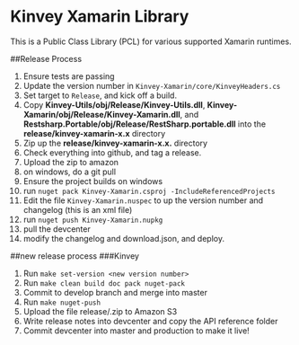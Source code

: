 Kinvey Xamarin Library
======

This is a Public Class Library (PCL) for various supported Xamarin runtimes.


##Release Process

1.  Ensure tests are passing
2.  Update the version number in `Kinvey-Xamarin/core/KinveyHeaders.cs`
3.  Set target to `Release`, and kick off a build.
4.  Copy __Kinvey-Utils/obj/Release/Kinvey-Utils.dll__, __Kinvey-Xamarin/obj/Release/Kinvey-Xamarin.dll__, and __Restsharp.Portable/obj/Release/RestSharp.portable.dll__ into the __release/kinvey-xamarin-x.x__ directory
5.  Zip up the __release/kinvey-xamarin-x.x.__ directory
6.  Check everything into github, and tag a release.
7.  Upload the zip to amazon
8.  on windows, do a git pull
9.  Ensure the project builds on windows
10.  run `nuget pack Kinvey-Xamarin.csproj -IncludeReferencedProjects`
11. Edit the file `Kinvey-Xamarin.nuspec` to up the version number and changelog (this is an xml file) 
12.  run `nuget push Kinvey-Xamarin.nupkg`
13.  pull the devcenter
14.  modify the changelog and download.json, and deploy.



##new release process
###Kinvey
1. Run `make set-version <new version number>`
2. Run `make clean build doc pack nuget-pack`
3. Commit to develop branch and merge into master
4. Run `make nuget-push`
5. Upload the file release/<version>.zip to Amazon S3
6. Write release notes into devcenter and copy the API reference folder
7. Commit devcenter into master and production to make it live!
